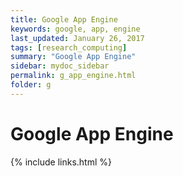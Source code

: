 ```yaml
---
title: Google App Engine
keywords: google, app, engine
last_updated: January 26, 2017
tags: [research_computing]
summary: "Google App Engine"
sidebar: mydoc_sidebar
permalink: g_app_engine.html
folder: g
---
```


# Google App Engine

{% include links.html %}
